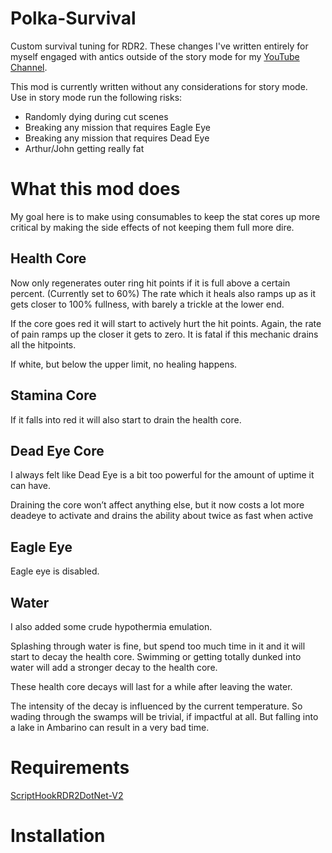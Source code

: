 # Polka-Survival
Custom survival tuning for RDR2. These changes I've written entirely for myself engaged with antics outside of the story mode for my [YouTube Channel](https://www.youtube.com/@PolkaCowboy). 

This mod is currently written without any considerations for story mode. Use in story mode run the following risks:
- Randomly dying during cut scenes
- Breaking any mission that requires Eagle Eye
- Breaking any mission that requires Dead Eye
- Arthur/John getting really fat

# What this mod does

My goal here is to make using consumables to keep the stat cores up more critical by making the side effects of not keeping them full more dire.

## Health Core

Now only regenerates outer ring hit points if it is full above a certain percent. (Currently set to 60%) The rate which it heals also ramps up as it gets closer to 100% fullness, with barely a trickle at the lower end.

If the core goes red it will start to actively hurt the hit points. Again, the rate of pain ramps up the closer it gets to zero. It is fatal if this mechanic drains all the hitpoints.

If white, but below the upper limit, no healing happens.

## Stamina Core

If it falls into red it will also start to drain the health core. 
 
## Dead Eye Core

I always felt like Dead Eye is a bit too powerful for the amount of uptime it can have.

Draining the core won’t affect anything else, but it now costs a lot more deadeye to activate and drains the ability about twice as fast when active

## Eagle Eye

Eagle eye is disabled. 

## Water

I also added some crude hypothermia emulation.

Splashing through water is fine, but spend too much time in it and it will start to decay the health core. Swimming or getting totally dunked into water will add a stronger decay to the health core.

These health core decays will last for a while after leaving the water.

The intensity of the decay is influenced by the current temperature. So wading through the swamps will be trivial, if impactful at all. But falling into a lake in Ambarino can result in a very bad time.

# Requirements
[ScriptHookRDR2DotNet-V2](https://github.com/Halen84/ScriptHookRDR2DotNet-V2)

# Installation
